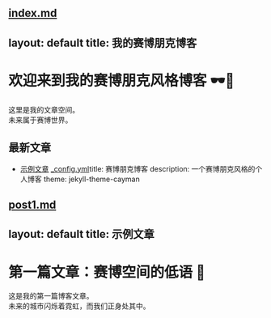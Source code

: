 [index.md](https://github.com/user-attachments/files/22057450/index.md)
---
layout: default
title: 我的赛博朋克博客
---

# 欢迎来到我的赛博朋克风格博客 🕶️🌃

这里是我的文章空间。  
未来属于赛博世界。

## 最新文章
- [示例文章](post1.md)
[_config.yml](https://github.com/user-attachments/files/22057451/_config.yml)title: 赛博朋克博客
description: 一个赛博朋克风格的个人博客
theme: jekyll-theme-cayman

[post1.md](https://github.com/user-attachments/files/22057452/post1.md)
---
layout: default
title: 示例文章
---

# 第一篇文章：赛博空间的低语 💾

这是我的第一篇博客文章。  
未来的城市闪烁着霓虹，而我们正身处其中。
